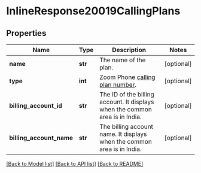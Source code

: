 # InlineResponse20019CallingPlans

## Properties
Name | Type | Description | Notes
------------ | ------------- | ------------- | -------------
**name** | **str** | The name of the plan. | [optional] 
**type** | **int** | Zoom Phone [calling plan number](https://marketplace.zoom.us/docs/api-reference/other-references/plans#zoom-phone-calling-plans). | [optional] 
**billing_account_id** | **str** | The ID of the billing account. It displays when the common area is in India. | [optional] 
**billing_account_name** | **str** | The billing account name. It displays when the common area is in India. | [optional] 

[[Back to Model list]](../README.md#documentation-for-models) [[Back to API list]](../README.md#documentation-for-api-endpoints) [[Back to README]](../README.md)

